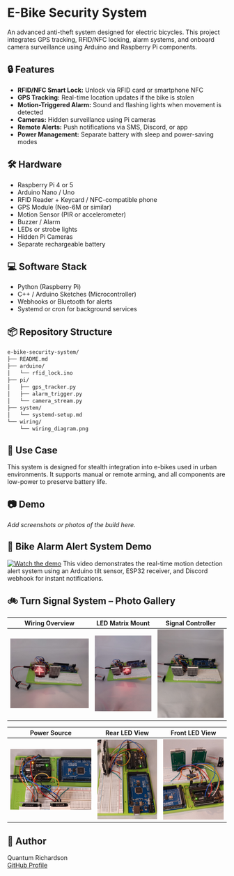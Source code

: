 # E-Bike Security System

An advanced anti-theft system designed for electric bicycles. This project integrates GPS tracking, RFID/NFC locking, alarm systems, and onboard camera surveillance using Arduino and Raspberry Pi components.

## 🔒 Features

- **RFID/NFC Smart Lock:** Unlock via RFID card or smartphone NFC
- **GPS Tracking:** Real-time location updates if the bike is stolen
- **Motion-Triggered Alarm:** Sound and flashing lights when movement is detected
- **Cameras:** Hidden surveillance using Pi cameras
- **Remote Alerts:** Push notifications via SMS, Discord, or app
- **Power Management:** Separate battery with sleep and power-saving modes

## 🛠 Hardware

- Raspberry Pi 4 or 5
- Arduino Nano / Uno
- RFID Reader + Keycard / NFC-compatible phone
- GPS Module (Neo-6M or similar)
- Motion Sensor (PIR or accelerometer)
- Buzzer / Alarm
- LEDs or strobe lights
- Hidden Pi Cameras
- Separate rechargeable battery

## 💻 Software Stack

- Python (Raspberry Pi)
- C++ / Arduino Sketches (Microcontroller)
- Webhooks or Bluetooth for alerts
- Systemd or cron for background services

## 📦 Repository Structure

```
e-bike-security-system/
├── README.md
├── arduino/
│   └── rfid_lock.ino
├── pi/
│   ├── gps_tracker.py
│   ├── alarm_trigger.py
│   └── camera_stream.py
├── system/
│   └── systemd-setup.md
└── wiring/
    └── wiring_diagram.png
```

## 🚴 Use Case

This system is designed for stealth integration into e-bikes used in urban environments. It supports manual or remote arming, and all components are low-power to preserve battery life.

## 📷 Demo

_Add screenshots or photos of the build here._

## 🚨 Bike Alarm Alert System Demo

[![Watch the demo](https://img.youtube.com/vi/Zp6YWZ3aiaM/0.jpg)](https://youtu.be/Zp6YWZ3aiaM?si=oYv9vBbMmv33CoZm)
This video demonstrates the real-time motion detection alert system using an Arduino tilt sensor, ESP32 receiver, and Discord webhook for instant notifications.


## 🚲 Turn Signal System – Photo Gallery

| Wiring Overview | LED Matrix Mount | Signal Controller |
|------------------|------------------|-------------------|
| ![](./20250522_170357~2.jpg) | ![](./20250522_170415.jpg) | ![](./20250522_170448.jpg) |

| Power Source | Rear LED View | Front LED View |
|--------------|----------------|----------------|
| ![](./20250522_170502_HDR.jpg) | ![](./20250522_170712.jpg) | ![](./20250522_170736.jpg) |



## 🧠 Author

Quantum Richardson  
[GitHub Profile](https://github.com/MadTech25)
